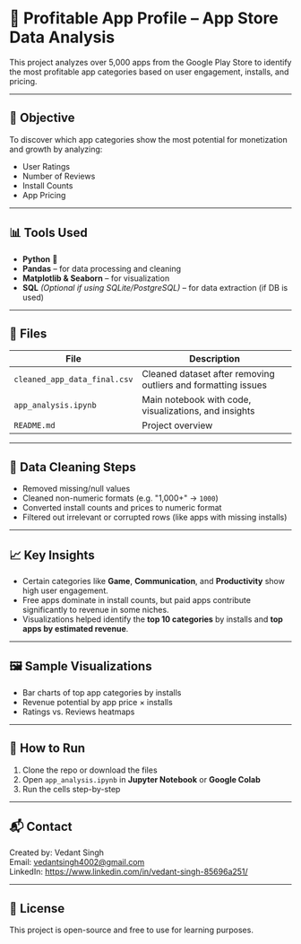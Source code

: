 # 📱 Profitable App Profile – App Store Data Analysis

This project analyzes over 5,000 apps from the Google Play Store to identify the most profitable app categories based on user engagement, installs, and pricing.

---

## 🧠 Objective

To discover which app categories show the most potential for monetization and growth by analyzing:

- User Ratings
- Number of Reviews
- Install Counts
- App Pricing

---

## 📊 Tools Used

- **Python** 🐍
- **Pandas** – for data processing and cleaning
- **Matplotlib & Seaborn** – for visualization
- **SQL** *(Optional if using SQLite/PostgreSQL)* – for data extraction (if DB is used)

---

## 📁 Files

| File | Description |
|------|-------------|
| `cleaned_app_data_final.csv` | Cleaned dataset after removing outliers and formatting issues |
| `app_analysis.ipynb` | Main notebook with code, visualizations, and insights |
| `README.md` | Project overview |

---

## 🔧 Data Cleaning Steps

- Removed missing/null values
- Cleaned non-numeric formats (e.g. "1,000+" → `1000`)
- Converted install counts and prices to numeric format
- Filtered out irrelevant or corrupted rows (like apps with missing installs)

---

## 📈 Key Insights

- Certain categories like **Game**, **Communication**, and **Productivity** show high user engagement.
- Free apps dominate in install counts, but paid apps contribute significantly to revenue in some niches.
- Visualizations helped identify the **top 10 categories** by installs and **top apps by estimated revenue**.

---

## 🖼️ Sample Visualizations

- Bar charts of top app categories by installs
- Revenue potential by app price × installs
- Ratings vs. Reviews heatmaps

---

## 🚀 How to Run

1. Clone the repo or download the files
2. Open `app_analysis.ipynb` in **Jupyter Notebook** or **Google Colab**
3. Run the cells step-by-step

---

## 📬 Contact

Created by: Vedant Singh  
Email: vedantsingh4002@gmail.com  
LinkedIn: https://www.linkedin.com/in/vedant-singh-85696a251/

---

## 📝 License

This project is open-source and free to use for learning purposes.
